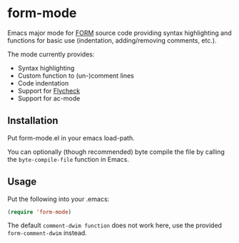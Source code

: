 # form-mode
Emacs major mode for [FORM](http://www.nikhef.nl/~form/) source code providing syntax highlighting and functions for basic use (indentation, adding/removing comments, etc.).

The mode currently provides:
- Syntax highlighting
- Custom function to (un-)comment lines
- Code indentation
- Support for [Flycheck](https://flycheck.readthedocs.org/en/0.22/)
- Support for ac-mode

## Installation
Put form-mode.el in your emacs load-path.

You can optionally (though recommended) byte compile the file by calling the `byte-compile-file` function in Emacs.

## Usage
Put the following into your .emacs:
```lisp
(require 'form-mode)
```
The default `comment-dwim function` does not work here, use the provided `form-comment-dwim` instead.
